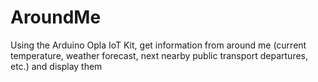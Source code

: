 # AroundMe
Using the Arduino Opla IoT Kit, get information from around me (current temperature, weather forecast, next nearby public transport departures, etc.) and display them
